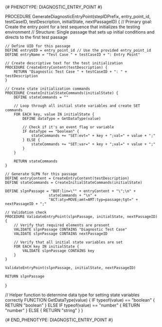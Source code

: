 {# PHENOTYPE: DIAGNOSTIC_ENTRY_POINT #}

PROCEDURE GenerateDiagnosticEntryPoint(stepIDPrefix, entry_point_id, testCaseID, testDescription, initialState, nextPassageID) {
    // Primary goal: Create the entry point for a test sequence that initializes the testing environment
    // Structure: Single passage that sets up initial conditions and directs to the first test passage

    // Define UID for this passage
    DEFINE entryUID = entry_point_id // Use the provided entry_point_id
    DEFINE entryName = "Test Case " + testCaseID + ": Entry Point"
    
    // Create descriptive text for the test initialization
    PROCEDURE CreateEntryContent(testDescription) {
        RETURN "Diagnostic Test Case " + testCaseID + ": " + testDescription
    }
    
    // Create state initialization commands
    PROCEDURE CreateInitialStateCommands(initialState) {
        DEFINE stateCommands = ""
        
        // Loop through all initial state variables and create SET commands
        FOR EACH key, value IN initialState {
            DEFINE dataType = GetDataType(value)
            
            // Check if it's an event flag or variable
            IF dataType == "boolean" {
                stateCommands += "SET:evt=" + key + ";val=" + value + ";"
            } ELSE {
                stateCommands += "SET:var=" + key + ";val=" + value + ";"
            }
        }
        
        RETURN stateCommands
    }
    
    // Generate SLPN for this passage
    DEFINE entryContent = CreateEntryContent(testDescription)
    DEFINE stateCommands = CreateInitialStateCommands(initialState)
    
    DEFINE slpnPassage = "BOT:lin=\"" + entryContent + "\";\n" +
                        stateCommands + "\n" +
                        "ACT:aty=MOVE;amt=AMT:typ=passage;tgt=" + nextPassageID + ";"
    
    // Validation check
    PROCEDURE ValidateEntryPoint(slpnPassage, initialState, nextPassageID) {
        // Verify that required elements are present
        VALIDATE slpnPassage CONTAINS "Diagnostic Test Case"
        VALIDATE slpnPassage CONTAINS nextPassageID
        
        // Verify that all initial state variables are set
        FOR EACH key IN initialState {
            VALIDATE slpnPassage CONTAINS key
        }
    }
    
    ValidateEntryPoint(slpnPassage, initialState, nextPassageID)
    
    RETURN slpnPassage
}

// Helper function to determine data type for setting state variables correctly
FUNCTION GetDataType(value) {
    IF typeof(value) == "boolean" {
        RETURN "boolean"
    } ELSE IF typeof(value) == "number" {
        RETURN "number"
    } ELSE {
        RETURN "string"
    }
}

{# END_PHENOTYPE: DIAGNOSTIC_ENTRY_POINT #}
